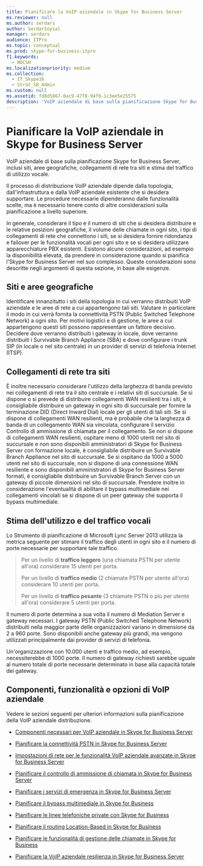 ```yaml
---
title: Pianificare la VoIP aziendale in Skype for Business Server
ms.reviewer: null
ms.author: serdars
author: SerdarSoysal
manager: serdars
audience: ITPro
ms.topic: conceptual
ms.prod: skype-for-business-itpro
f1.keywords:
  - NOCSH
ms.localizationpriority: medium
ms.collection:
  - IT_Skype16
  - Strat_SB_Admin
ms.custom: null
ms.assetid: fd8d5867-0ac9-47f8-94f0-1c3ee5e25575
description: 'VoIP aziendale di base sulla pianificazione Skype for Business Server, inclusi siti, aree geografiche, collegamenti di rete tra siti e stima del traffico di utilizzo vocale.'
---
```


# <a name="plan-for-enterprise-voice-in-skype-for-business-server"></a>Pianificare la VoIP aziendale in Skype for Business Server
 
VoIP aziendale di base sulla pianificazione Skype for Business Server, inclusi siti, aree geografiche, collegamenti di rete tra siti e stima del traffico di utilizzo vocale.
  
Il processo di distribuzione VoIP aziendale dipende dalla topologia, dall'infrastruttura e dalla VoIP aziendale esistente che si desidera supportare. Le procedure necessarie dipenderanno dalle funzionalità scelte, ma è necessario tenere conto di altre considerazioni sulla pianificazione a livello superiore.
  
In generale, considerare il tipo e il numero di siti che si desidera distribuire e le relative posizioni geografiche, il volume delle chiamate in ogni sito, i tipi di collegamenti di rete che connettono i siti, se si desidera fornire ridondanza e failover per le funzionalità vocali per ogni sito e se si desidera utilizzare apparecchiature PBX esistenti. Esistono alcune considerazioni, ad esempio la disponibilità elevata, da prendere in considerazione quando si pianifica l'Skype for Business Server nel suo complesso. Queste considerazioni sono descritte negli argomenti di questa sezione, in base alle esigenze.
  
## <a name="sites-and-regions"></a>Siti e aree geografiche

Identificare innanzitutto i siti della topologia in cui verranno distribuiti VoIP aziendale e le aree di rete a cui appartengono tali siti. Valutare in particolare il modo in cui verrà fornita la connettività PSTN (Public Switched Telephone Network) a ogni sito. Per motivi logistici e di gestione, le aree a cui appartengono questi siti possono rappresentare un fattore decisivo. Decidere dove verranno distribuiti i gateway in locale, dove verranno distribuiti i Survivable Branch Appliance (SBA) e dove configurare i trunk SIP (in locale o nel sito centrale) in un provider di servizi di telefonia Internet (ITSP).
  
## <a name="network-links-between-sites"></a>Collegamenti di rete tra siti

È inoltre necessario considerare l'utilizzo della larghezza di banda previsto nei collegamenti di rete tra il sito centrale e i relativi siti di succursale. Se si dispone o si prevede di distribuire collegamenti WAN resilienti tra i siti, è consigliabile distribuire un gateway in ogni sito di succursale per fornire la terminazione DID (Direct Inward Dial) locale per gli utenti di tali siti. Se si dispone di collegamenti WAN resilienti, ma è probabile che la larghezza di banda di un collegamento WAN sia vincolata, configurare il servizio Controllo di ammissione di chiamata per il collegamento. Se non si dispone di collegamenti WAN resilienti, ospitare meno di 1000 utenti nel sito di succursale e non sono disponibili amministratori di Skype for Business Server con formazione locale, è consigliabile distribuire un Survivable Branch Appliance nel sito di succursale. Se si ospitano da 1000 a 5000 utenti nel sito di succursale, non si dispone di una connessione WAN resiliente e sono disponibili amministratori di Skype for Business Server formati, è consigliabile distribuire un Survivable Branch Server con un gateway di piccole dimensioni nel sito di succursale. Prendere inoltre in considerazione l'eventualità di abilitare il bypass multimediale nei collegamenti vincolati se si dispone di un peer gateway che supporta il bypass multimediale.
  
## <a name="estimating-voice-usage-and-traffic"></a>Stima dell'utilizzo e del traffico vocali

Lo Strumento di pianificazione di Microsoft Lync Server 2013 utilizza la metrica seguente per stimare il traffico degli utenti in ogni sito e il numero di porte necessarie per supportare tale traffico.
  
> Per un livello di **traffico leggero** (una chiamata PSTN per utente all'ora) considerare 15 utenti per porta.
> 
> Per un livello di **traffico medio** (2 chiamate PSTN per utente all'ora) considerare 10 utenti per porta.
> 
> Per un livello di **traffico pesante** (3 chiamate PSTN o più per utente all'ora) considerare 5 utenti per porta.
    
Il numero di porte determina a sua volta il numero di Mediation Server e gateway necessari. I gateway PSTN (Public Switched Telephone Network) distribuiti nella maggior parte delle organizzazioni variano in dimensione da 2 a 960 porte. Sono disponibili anche gateway più grandi, ma vengono utilizzati principalmente dai provider di servizi di telefonia.
  
Un'organizzazione con 10.000 utenti e traffico medio, ad esempio, necessiterebbe di 1000 porte. Il numero di gateway richiesti sarebbe uguale al numero totale di porte necessarie determinato in base alla capacità totale dei gateway.
  
## <a name="components-features-and-options-of-enterprise-voice"></a>Componenti, funzionalità e opzioni di VoIP aziendale

Vedere le sezioni seguenti per ulteriori informazioni sulla pianificazione della VoIP aziendale distribuzione.
  
- [Componenti necessari per VoIP aziendale in Skype for Business Server](components-required-for-enterprise-voice.md)
    
- [Pianificare la connettività PSTN in Skype for Business Server](pstn-connectivity-0.md)
    
- [Impostazioni di rete per le funzionalità VoIP aziendale avanzate in Skype for Business Server](network-settings-for-advanced-features.md)
    
- [Pianificare il controllo di ammissione di chiamata in Skype for Business Server](call-admission-control.md)
    
- [Pianificare i servizi di emergenza in Skype for Business Server](emergency-services.md)
    
- [Pianificare il bypass multimediale in Skype for Business](media-bypass.md)
    
- [Pianificare le linee telefoniche private con Skype for Business](private-telephone-lines.md)
    
- [Pianificare il routing Location-Based in Skype for Business](location-based-routing.md)
    
- [Pianificare le funzionalità di gestione delle chiamate in Skype for Business](call-management-features.md)
    
- [Pianificare la VoIP aziendale resilienza in Skype for Business Server](enterprise-voice-resiliency.md)
    

